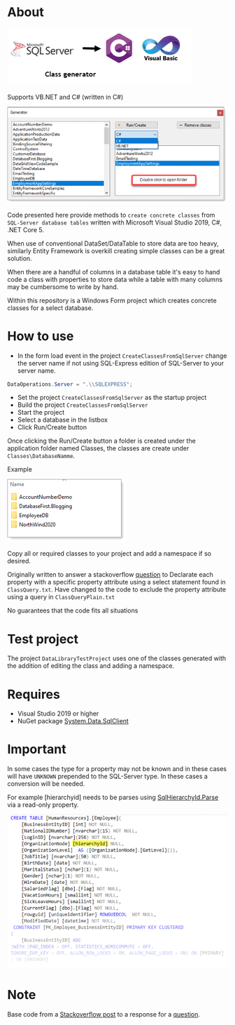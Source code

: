 # About

![img](assets/classGen.png)

Supports VB.NET and C# (written in C#)

![img](assets/Figure1.png)

Code presented here provide methods to `create concrete classes` from `SQL-Server database tables` written with Microsoft Visual Studio 2019, C#, .NET Core 5.

When use of conventional DataSet/DataTable to store data are too heavy, similarly Entity Framework is overkill creating simple classes can be a great solution. 

When there are a handful of columns in a database table it's easy to hand code a class with properties to store data while a table with many columns may be cumbersome to write by hand. 

Within this repository is a Windows Form project which creates concrete classes for a select database.

# How to use

* In the form load event in the project `CreateClassesFromSqlServer` change the server name if not using SQL-Express edition of SQL-Server to your server name.

```csharp
DataOperations.Server = ".\\SQLEXPRESS";
```

* Set the project `CreateClassesFromSqlServer` as the startup project
* Build the project `CreateClassesFromSqlServer`
* Start the project
* Select a database in the listbox
* Click Run/Create button

Once clicking the Run/Create button a folder is created under the application folder named Classes, the classes are create under `Classes\DatabaseNamme`.

Example

![img](assets/generated.png)

Copy all or required classes to your project and add a namespace if so desired.




Originally written to answer a stackoverflow [question](https://stackoverflow.com/questions/68225326/how-to-create-a-models-class-from-sql-server) to Declarate each 
property with a specific property attribute using a select statement found in `ClassQuery.txt`. Have changed to the code to exclude the property attribute using a 
query in `ClassQueryPlain.txt`

No guarantees that the code fits all situations

# Test project

The project `DataLibraryTestProject` uses one of the classes generated with the addition of editing the class and adding a namespace.

# Requires

- Visual Studio 2019 or higher
- NuGet package [System.Data.SqlClient](https://www.nuget.org/packages/System.Data.SqlClient/)

# Important

In some cases the type for a property may not be known and in these cases will have `UNKNOWN` prepended to the SQL-Server type. In these cases a conversion will be needed.

For example [hierarchyid] needs to be parses using [SqlHierarchyId.Parse](https://docs.microsoft.com/en-us/previous-versions/sql/sql-server-2008-r2/ee642858(v=sql.105)?redirectedfrom=MSDN) via a read-only property.

![img](assets/unknown.png)


# Note

Base code from a [Stackoverflow post](https://stackoverflow.com/questions/5873170/generate-class-from-database-table) to a response for a [question](https://stackoverflow.com/questions/68225326/how-to-create-a-models-class-from-sql-server).




